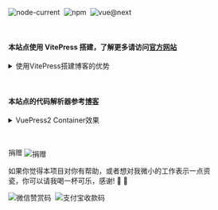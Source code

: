 <div class="home-wrapper">
<div class="home-container">

<div class="version">

![node-current](https://img.shields.io/node/v/next)
![npm](https://img.shields.io/npm/v/n)
![vue@next](https://img.shields.io/npm/v/vue?color=green&label=vue)
</div>

&emsp;

#### 本站点使用 VitePress 搭建，了解更多请访问[官方网站](https://vitepress.dev/zh/)

<details><summary>使用VitePress搭建博客的优势</summary>

- 简单易用：使用 Markdown 语法编写博客非常容易上手，同时 VitePress 还提供了丰富的主题和插件，可以快速搭建出美观的博客网站。
- 高效快速：VitePress 使用了现代前端工具 Vite，能够快速地构建和生成静态网站，同时使用 Vue.js 前端框架，支持组件化开发，使得博客页面更加灵活高效。
- 自定义性强：VitePress 提供了丰富的配置选项，包括主题、插件等，可以根据个人需求进行自定义设置，让博客更符合个人风格和需求。
- SEO 友好：VitePress 提供了一些优化选项，如自动生成 sitemap.xml，以及自动生成 meta 标签等，使得博客更容易被搜索引擎收录和识别。
- 社区活跃：VitePress 是由 Vue.js 的作者尤雨溪开发的，因此得到了广泛的关注和支持，同时也有很多社区贡献的主题和插件，可以让开发者更加便捷地开发博客。
</details>

&emsp;

#### 本站点的代码解析器参考[博客](https://blog.csdn.net/cwin8951/article/details/130803402)

<details><summary>VuePress2 Container效果</summary>

<div style="max-width:500px">

::: demo 引用获取当前鼠标位置
example/vue3/02
:::
</div>
</details>

&emsp;

捐赠 ![捐赠](https://img.shields.io/badge/%E2%98%95-Buy%20Me%20A%20Coffee-%23be4141.svg?colorB=00A862)

<span class="donate">如果你觉得本项目对你有帮助，或者想对我微小的工作表示一点资瓷，你可以请我喝一杯可乐，感谢! :pray: :vulcan_salute:</span>

<div class="appreciate">

![微信赞赏码](/images/1651905141755.jpg)
![支付宝收款码](/images/1651905463193.jpg)

</div>
</div>
</div>

<style lang="scss" scoped>
.home-wrapper {
  padding: 24px 64px;
}
.home-container {
  max-width: 1152px;
  margin: 0 auto;
  ul {
    margin-left: 20px;
    list-style: auto;
  }
  .version {
    p {
      width: 100%;
      display: flex;
      img {
        margin-right: 8px;
      }
    }
  }
  img {
    display: inline-block;
    vertical-align: middle;
  }
  .donate {
    font-size: 14px;
  }
  .appreciate {
    p {
      width: 100%;
      display: flex;
      img {
        max-height: 280px;
        margin-right: 8px;
      }
    }
  }
}

@media (max-width: 960px) {
  .home-wrapper {
    padding: 24px 48px;
  }
}

@media (max-width: 640px) {
  .home-wrapper {
    padding: 24px;
  }
}
</style>
